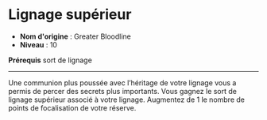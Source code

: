 # Lignage supérieur

 * **Nom d'origine** : Greater Bloodline
 * **Niveau** : 10


<p><strong>Prérequis</strong> sort de lignage</p>
<hr>
<p>Une communion plus poussée avec l’héritage de votre lignage vous a permis de percer des secrets plus importants. Vous gagnez le sort de lignage supérieur associé à votre lignage. Augmentez de 1 le nombre de points de focalisation de votre réserve.</p>